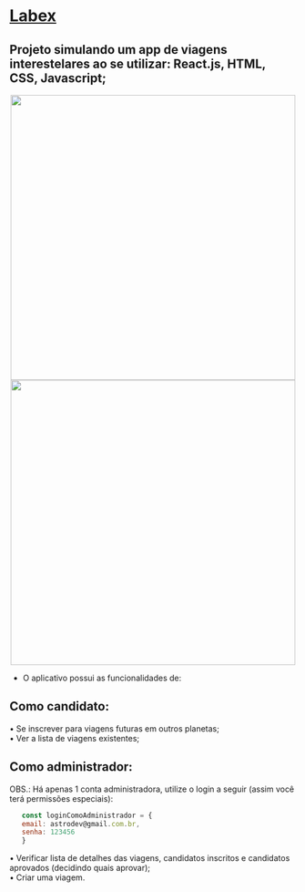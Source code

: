 # <a href="https://wholesale-game.surge.sh/">Labex</a>


## Projeto simulando um app de viagens interestelares ao se utilizar: React.js, HTML, CSS, Javascript;

<div align="center">
  <img src="https://user-images.githubusercontent.com/98588790/182394531-620b673c-4c6e-41a9-982d-a0c2632dabaf.png" height="500"/>
  <img src="https://user-images.githubusercontent.com/98588790/182394923-f23d8c91-3185-4a4b-afa9-c8216da5a46f.png" height="500"/>
</div>

- O aplicativo possui as funcionalidades de:

## Como candidato:

• Se inscrever para viagens futuras em outros planetas; <br/>
• Ver a lista de viagens existentes;<br/>

## Como administrador: 
OBS.: Há apenas 1 conta administradora, utilize o login a seguir (assim você terá permissões especiais):

 ```javascript   
    const loginComoAdministrador = {
    email: astrodev@gmail.com.br,
    senha: 123456
    }    
```

• Verificar lista de detalhes das viagens, candidatos inscritos e candidatos aprovados (decidindo quais aprovar);<br/>
• Criar uma viagem.
